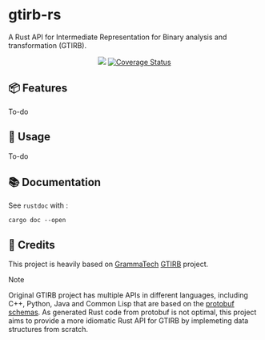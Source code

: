 <div align="left">
    <h1>gtirb-rs</h1>
    <p>
        A Rust API for Intermediate Representation for Binary analysis and transformation (GTIRB).
    </p>
    <div align="center">
        <img src="https://img.shields.io/badge/Built%20with%20Rust-grey?style=for-the-badge&logo=rust&color=%23282828">
        <a href='https://coveralls.io/github/horde-re/horde'><img src='https://coveralls.io/repos/github/horde-re/gtirb-rs/badge.svg' alt='Coverage Status' /></a>
    </div>
</div>

## 📦 Features

To-do

## 🧩 Usage

To-do

## 📚 Documentation

See `rustdoc` with :

```shell
cargo doc --open
```

## 🔗 Credits

This project is heavily based on [GrammaTech](https://grammatech.github.io/) [GTIRB](https://grammatech.github.io/prj/gtirb/) project.

> [!NOTE]
> Original GTIRB project has multiple APIs in different languages, including C++, Python, Java and Common Lisp that are based on the [protobuf schemas](https://github.com/GrammaTech/gtirb/tree/master/proto). As generated Rust code from protobuf is not optimal, this project aims to provide a more idiomatic Rust API for GTIRB by implemeting data structures from scratch.
